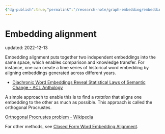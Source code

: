 ```yaml
---
{"dg-publish":true,"permalink":"/research-note/graph-embedding/embedding-alignment/","dgPassFrontmatter":true}
---
```



# Embedding alignment
updated: 2022-12-13

Embedding alignment puts together two independent embeddings into the same space, which enables comparison and knowledge transfer. For instance, one can create a time series of historical word embedding by aligning embeddings generated across different years. 

- [Diachronic Word Embeddings Reveal Statistical Laws of Semantic Change - ACL Anthology](https://aclanthology.org/P16-1141/)

A simple approach to enable this is to find a *rotation* that aligns one embedding to the other as much as possible. This approach is called the orthogonal Procrustes. 

[Orthogonal Procrustes problem - Wikipedia](https://en.wikipedia.org/wiki/Orthogonal_Procrustes_problem)

For other methods, see [Closed Form Word Embedding Alignment](https://arxiv.org/abs/1806.01330).

